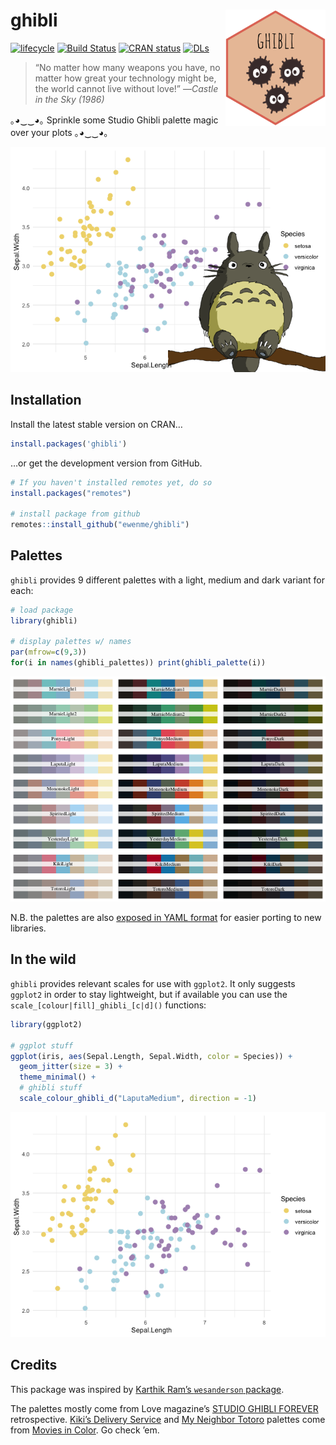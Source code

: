 
# ghibli <img src="man/figures/logo.png" width="160px" align="right" />

[![lifecycle](https://img.shields.io/badge/lifecycle-stable-green.svg)](https://www.tidyverse.org/lifecycle/#stable)
[![Build
Status](https://travis-ci.org/ewenme/ghibli.svg)](https://travis-ci.org/ewenme/ghibli)
[![CRAN
status](http://www.r-pkg.org/badges/version/ghibli)](https://cran.r-project.org/package=ghibli)
[![DLs](http://cranlogs.r-pkg.org/badges/ghibli)](http://cran.rstudio.com/web/packages/ghibli/index.html)

> “No matter how many weapons you have, no matter how great your
> technology might be, the world cannot live without love\!” —*Castle in
> the Sky (1986)*

｡◕‿‿◕｡ Sprinkle some Studio Ghibli palette magic over your plots ｡◕‿‿◕｡

![](man/figures/README-unnamed-chunk-2-1.png)<!-- -->

## Installation

Install the latest stable version on CRAN…

``` r
install.packages('ghibli')
```

…or get the development version from GitHub.

``` r
# If you haven't installed remotes yet, do so
install.packages("remotes")

# install package from github
remotes::install_github("ewenme/ghibli")
```

## Palettes

`ghibli` provides 9 different palettes with a light, medium and dark
variant for each:

``` r
# load package
library(ghibli)

# display palettes w/ names
par(mfrow=c(9,3))
for(i in names(ghibli_palettes)) print(ghibli_palette(i))
```

![](man/figures/README-palettes-1.png)<!-- -->

N.B. the palettes are also [exposed in YAML
format](https://raw.githubusercontent.com/ewenme/ghibli/master/inst/extdata/palettes.yml)
for easier porting to new libraries.

## In the wild

`ghibli` provides relevant scales for use with `ggplot2`. It only
suggests `ggplot2` in order to stay lightweight, but if available you
can use the `scale_[colour|fill]_ghibli_[c|d]()` functions:

``` r
library(ggplot2)

# ggplot stuff
ggplot(iris, aes(Sepal.Length, Sepal.Width, color = Species)) +
  geom_jitter(size = 3) +
  theme_minimal() +
  # ghibli stuff
  scale_colour_ghibli_d("LaputaMedium", direction = -1)
```

![](man/figures/README-ggplot2-eg-1.png)<!-- -->

## Credits

This package was inspired by [Karthik Ram’s `wesanderson`
package](https://github.com/karthik/wesanderson).

The palettes mostly come from Love magazine’s [STUDIO GHIBLI
FOREVER](http://www.thelovemagazine.co.uk/posts/6584/in-photos-guess-who-s-back-retrospective-of-studio-ghibli-forever-is-here)
retrospective. [Kiki’s Delivery
Service](http://moviesincolor.com/post/64877406577/hayao-miyazaki-week-kikis-delivery-service-1989)
and [My Neighbor
Totoro](http://moviesincolor.com/post/64786383878/hayao-miyazaki-week-my-neighbor-totoro-1988)
palettes come from [Movies in Color](http://moviesincolor.com/). Go
check ’em.
